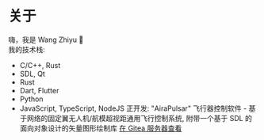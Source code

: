 # 关于
嗨，我是 Wang Zhiyu 👋  
我的技术栈:  
  - C/C++, Rust
  - SDL, Qt
  - Rust
  - Dart, Flutter
  - Python
  - JavaScript, TypeScript, NodeJS
正开发:
"AiraPulsar" 飞行器控制软件 - 基于网络的固定翼无人机/航模超视距通用飞行控制系统, 附带一个基于 SDL 的面向对象设计的矢量图形绘制库 [在 Gitea 服务器查看](https://gitea.imwangzhiyu.xyz/ajax/AiraPulsar)  
